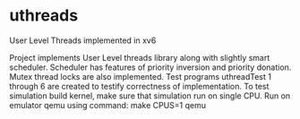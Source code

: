 # uthreads
User Level Threads implemented in xv6

Project implements User Level threads library along with slightly smart scheduler.
Scheduler has features of priority inversion and priority donation.
Mutex thread locks are also implemented.
Test programs uthreadTest 1 through 6 are created to testify correctness of implementation.
To test simulation build kernel, make sure that simulation run on single CPU.
Run on emulator qemu using command: make CPUS=1 qemu

